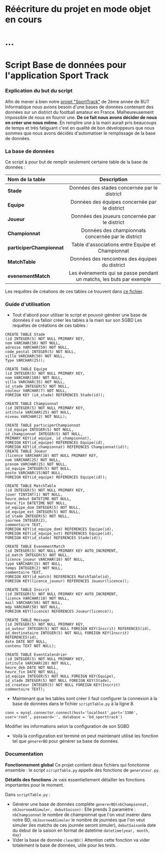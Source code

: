# Réécriture du projet en mode objet en cours

# ...

# Script Base de données pour l'application Sport Track

### Explication du but du script
Afin de mener à bien notre [projet "SportTrack"](https://github.com/TitouCoch/SportTrack) de 2ème année de BUT Informatique nous avions besoin d'une bases de données contenant des données sur un district du football amateur en France. Malheureusement impossible de nous en fournir une. **De ce fait nous avons décider de nous en créer une nous même**. En remplire une à la main aurait pris beaucoups de temps et très fatiguant c'est en qualité de bon développeurs que nous sommes que nous avons décidés d'automatiser le remplissage de la base de données.

### La base de données

Ce script à pour but de remplir seulement certaine table de la base de données :


| Nom de la table | Description |
| :--------------- |:---------------:|
| **Stade**  | Données des stades concernée par le district |
| **Equipe**  | Données des équipes concernée par le district |
| **Joueur**  | Données des joueurs concernée par le district |
| **Championnat**  | Données des championnats concernée par le district |
| **participerChampionnat**  | Table d'associations entre Equipe et Championnat |
| **MatchTable**  | Données des rencontres des équipes du district |
| **evenementMatch**  | Les évènements qui se passe pendant un matchs, les buts par exemple |

Les requêtes de créations de ces tables ce trouvent dans [ce fichier](requeteSQL/creationTable.txt).

### Guide d'utilisation

- Tout d'abord pour utiliser le script et pouvoir générer une base de données il va falloir créer les tables à la main sur son SGBD
Les requêtes de créations de ces tables :

```
CREATE TABLE Stade
(id INTEGER(5) NOT NULL PRIMARY KEY,
nom VARCHAR(50) NOT NULL,
adresse VARCHAR(50) NOT NULL,
code_postal INTEGER(5) NOT NULL,
ville VARCHAR(50) NOT NULL,
Type VARCHAR(25));

CREATE TABLE Equipe
(id INTEGER(5) NOT NULL PRIMARY KEY,
nom VARCHAR(100) NOT NULL,
ville VARCHAR(35) NOT NULL,
id_stade INTEGER(5) NOT NULL,
couleur VARCHAR(7) NOT NULL,
FOREIGN KEY (id_stade) REFERENCES Stade(id));	

CREATE TABLE Championnat
(id INTEGER(5) NOT NULL PRIMARY KEY,
intitule VARCHAR(25) NOT NULL,
niveau VARCHAR(2) NOT NULL);

CREATE TABLE participerChampionnat
(id_equipe INTEGER(5) NOT NULL,
id_championnat INTEGER(5) NOT NULL,
PRIMARY KEY(id_equipe, id_championnat),
FOREIGN KEY(id_equipe) REFERENCES Equipe(id),
FOREIGN KEY(id_championnat) REFERENCES Championnat(id));
CREATE TABLE Joueur
(licence VARCHAR(10) NOT NULL PRIMARY KEY,
nom VARCHAR(25) NOT NULL,
prenom VARCHAR(25) NOT NULL,
id_equipe INTEGER(5) NOT NULL,
poste VARCHAR(15)NOT NULL,
FOREIGN KEY(id_equipe) REFERENCES Equipe(id));

CREATE TABLE MatchTable
(id INTEGER(5) NOT NULL PRIMARY KEY,
jouer TINYINT(1) NOT NULL,
heure_debut DATETIME NOT NULL,
heure_fin DATETIME NOT NULL,
id_equipe_dom INTEGER(5) NOT NULL,
id_equipe_ext INTEGER(5) NOT NULL,
id_stade INTEGER(5) NOT NULL,
journee INTEGER(2),
commentaire TEXT,
FOREIGN KEY(id_equipe_dom) REFERENCES Equipe(id),
FOREIGN KEY(id_equipe_ext) REFERENCES Equipe(id),
FOREIGN KEY(id_stade) REFERENCES Stade(id));

CREATE TABLE EvenementMatch
(id INTEGER(5) NOT NULL PRIMARY KEY AUTO_INCREMENT,
id_match INTEGER(5) NOT NULL,
licence_joueur VARCHAR(10) NOT NULL,
type VARCHAR(15) NOT NULL,
temps INTEGER(2) NOT NULL,
commentaire TEXT,
FOREIGN KEY(id_match) REFERENCES MatchTable(id),
FOREIGN KEY(licence_joueur) REFERENCES Joueur(licence));

CREATE TABLE Inscrit
(id INTEGER(5) NOT NULL PRIMARY KEY AUTO_INCREMENT,
licence VARCHAR(10) NOT NULL,
mail VARCHAR(50) NOT NULL,
mdp VARCHAR(50) NOT NULL,
FOREIGN KEY(licence) REFERENCES Joueur(licence));

CREATE TABLE Message
(id INTEGER(5) NOT NULL PRIMARY KEY,
id_auteur INTEGER(5) NOT NULL FOREIGN KEY(Inscrit) REFERENCES(id),
id_destinataire INTEGER(5) NOT NULL FOREIGN KEY(Inscrit) REFERENCES(id),
date DATE NOT NULL,
contenu TEXT NOT NULL);

CREATE TABLE EventCalendrier
(id INTEGER(5) NOT NULL PRIMARY KEY,
intitule VARCHAR(20) NOT NULL,
heure_deb DATE NOT NULL,
heure_fin DATE NOT NULL,
id_equipe INTEGER(5) NOT NULL FOREIGN KEY(Equipe),
id_stade INTEGER(5) NOT NULL FOREIGN KEY(Stade),
id_createur INTEGER(5) NOT NULL FOREIGN KEY(Inscrit)
commentaire TEXT);
```

- Maintenant que les tables sont créer il faut configurer la connexion à la base de données dans le fichier ```scriptTable.py``` à la ligne 8.
```
conn = mysql.connector.connect(host='localhost',port='3306', user='root', password='', database = 'bd_sporttrack')
```
Modifier les informations selon la configuration de son SGBD

- Voilà la configuration est terminé on peut maintenant utilisé les fonction tel que ```genererBD``` pour générer sa base de données.

### Documentation

**Fonctionnement global**
Ce projet contient deux fichiers qui fonctionne ensemble : le script ```scriptTable.py``` appelle des fonctions de ```generateur.py```.

**Détatils des fonctions**
Je vais essentiellement détailler les fonctions importantes pour le moment.

Dans ```scriptTable.py``` : 

- Générer une base de données complète
```genererBD(nbChampionnat, nbJourneeASimuler, debutSaison):```
Elle prends 3 paramètre : ```nbChampionnat``` le nombre de championnat que l'on veut insérer dans notre BD, ```nbJourneeASimuler``` le nombre de journées que l'on veut simuler (les matchs de ces journée seront simuler), ```debutSaison```la date du debut de la saison en format de datetime ```datetime(year, month, day)```
- Vider la base de donnée 
```clearBD()```
Attention cette fonction va vider totalement la base de données, utile pour les tests.
